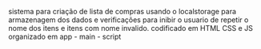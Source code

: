 sistema para criação de lista de compras usando o localstorage para armazenagem dos dados e verificações para inibir o usuario de repetir o nome dos itens e itens com nome invalido.
codificado em  HTML CSS e JS organizado em app - main - script
